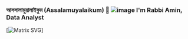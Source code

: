 
### আসসালামুয়ালাইকুম (Assalamuyalaikum) 👋 ![image](https://github.com/RabbiAmin/RabbiAmin/assets/36773584/1739818f-e280-44cf-a4b5-2c77a5172eee) I'm Rabbi Amin, Data Analyst
[![Matrix SVG](https://raw.githubusercontent.com/rodrigograca31/rodrigograca31/master/matrix.svg)]

<!--
**RabbiAmin/RabbiAmin** is a ✨ _special_ ✨ repository because its `README.md` (this file) appears on your GitHub profile.

Here are some ideas to get you started:

- 🔭 I’m currently working on ...
- 🌱 I’m currently learning ...
- 👯 I’m looking to collaborate on ...
- 🤔 I’m looking for help with ...
- 💬 Ask me about ...
- 📫 How to reach me: ...
- 😄 Pronouns: ...
- ⚡ Fun fact: ...
-->
